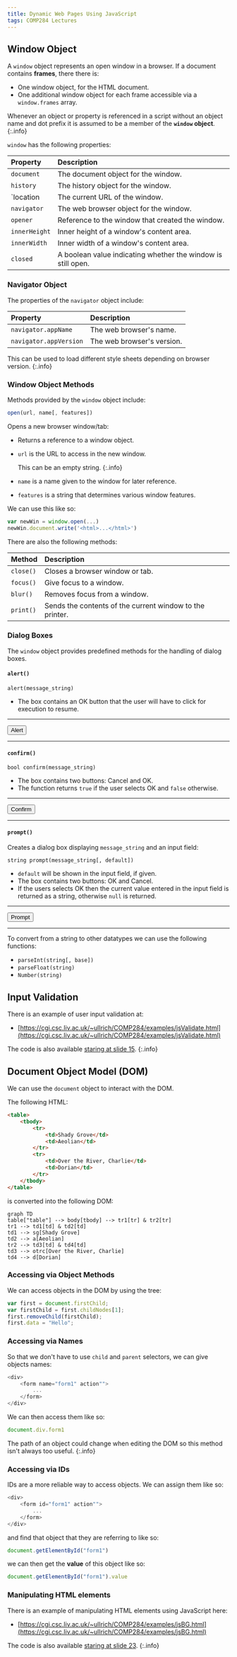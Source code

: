 ```yaml
---
title: Dynamic Web Pages Using JavaScript
tags: COMP284 Lectures
---
```

## Window Object
A `window` object represents an open window in a browser. If a document contains **frames**, there there is:

* One window object, for the HTML document.
* One additional window object for each frame accessible via a `window.frames` array.

Whenever an object or property is referenced in a script without an object name and dot prefix it is assumed to be a member of the **`window` object**.
{:.info}

`window` has the following properties:

| Property | Description |
| :-- | :-- |
| `document` | The document object for the window. |
| `history` | The history object for the window. |
| `location | The current URL of the window. |
| `navigator` | The web browser object for the window. |
| `opener` | Reference to the window that created the window. |
| `innerHeight` | Inner height of a window's content area. |
| `innerWidth` | Inner width of a window's content area. |
| `closed` | A boolean value indicating whether the window is still open. |

### Navigator Object
The properties of the `navigator` object include:

| Property | Description |
| :--  | :-- |
| `navigator.appName` | The web browser's name. |
| `navigator.appVersion` | The web browser's version. |

This can be used to load different style sheets depending on browser version. 
{:.info}

### Window Object Methods
Methods provided by the `window` object include:

```javascript
open(url, name[, features])
```

Opens a new browser window/tab:

* Returns a reference to a window object.
* `url` is the URL to access in the new window.

	This can be an empty string.
	{:.info}
* `name` is a name given to the window for later reference.
* `features` is a string that determines various window features.

We can use this like so:

```javascript
var newWin = window.open(...)
newWin.document.write('<html>...</html>')
```

There are also the following methods:

| Method | Description |
| :-- | :-- |
| `close()` | Closes a browser window or tab. |
| `focus()` | Give focus to a window. |
| `blur()` | Removes focus from a window. |
| `print()` | Sends the contents of the current window to the printer. |

### Dialog Boxes
The `window` object provides predefined methods for the handling of dialog boxes.

#### `alert()`
```
alert(message_string)
```

* The box contains an OK button that the user will have to click for execution to resume.

---

<button onclick="alertFunction()">Alert</button>

<script>
function alertFunction() {
  alert("Alert");
}
</script>

---

#### `confirm()`
```
bool confirm(message_string)
```

* The box contains two buttons: Cancel and OK.
* The function returns `true` if the user selects OK and `false` otherwise.

---

<button onclick="confirmFunction()">Confirm</button>

<script>
function confirmFunction() {
  confirm("Confirm");
}
</script>

---

#### `prompt()`
Creates a dialog box displaying `message_string` and an input field:

```
string prompt(message_string[, default])
```

* `default` will be shown in the input field, if given.
* The box contains two buttons: OK and Cancel.
* If the users selects OK then the current value entered in the input field is returned as a string, otherwise `null` is returned.

---

<button onclick="promptFunction()">Prompt</button>

<script>
function promptFunction() {
  prompt("Prompt", "Default Value");
}
</script>

---

To convert from a string to other datatypes we can use the following functions:

* `parseInt(string[, base])`
* `parseFloat(string)`
* `Number(string)`

## Input Validation
There is an example of user input validation at:

* [https://cgi.csc.liv.ac.uk/~ullrich/COMP284/examples/jsValidate.html](https://cgi.csc.liv.ac.uk/~ullrich/COMP284/examples/jsValidate.html)

The code is also available [staring at slide 15](https://liverpool.instructure.com/courses/46944/files/6611965?module_item_id=1325209).
{:.info}

## Document Object Model (DOM)
We can use the `document` object to interact with the DOM.

The following HTML:

```html
<table>
	<tbody>
		<tr>
			<td>Shady Grove</td>
			<td>Aeolian</td>
		</tr>
		<tr>
			<td>Over the River, Charlie</td>
			<td>Dorian</td>
		</tr>
	</tbody>
</table>
```

is converted into the following DOM:
 
```mermaid
graph TD
table["table"] --> body[tbody] --> tr1[tr] & tr2[tr]
tr1 --> td1[td] & td2[td]
td1 --> sg[Shady Grove]
td2 --> a[Aeolian]
tr2 --> td3[td] & td4[td]
td3 --> otrc[Over the River, Charlie]
td4 --> d[Dorian]
```

### Accessing via Object Methods
We can access objects in the DOM by using the tree:

```javascript
var first = document.firstChild;
var firstChild = first.childNodes[1];
first.removeChild(firstChild);
first.data = "Hello";
```

### Accessing via Names
So that we don't have to use `child` and `parent` selectors, we can give objects names:

```javascript
<div>
	<form name="form1" action"">
		...
	</form>
</div>
```

We can then access them like so:

```javascript
document.div.form1
```

The path of an object could change when editing the DOM so this method isn't always too useful.
{:.info}

### Accessing via IDs
IDs are a more reliable way to access objects. We can assign them like so:

```javascript
<div>
	<form id="form1" action"">
		...
	</form>
</div>
```

and find that object that they are referring to like so:

```javascript
document.getElementById("form1")
```

we can then get the **value** of this object like so:

```javascript
document.getElementById("form1").value
```

### Manipulating HTML elements
There is an example of manipulating HTML elements using JavaScript here:

* [https://cgi.csc.liv.ac.uk/~ullrich/COMP284/examples/jsBG.html](https://cgi.csc.liv.ac.uk/~ullrich/COMP284/examples/jsBG.html)

The code is also available [staring at slide 23](https://liverpool.instructure.com/courses/46944/files/6611965?module_item_id=1325209).
{:.info}